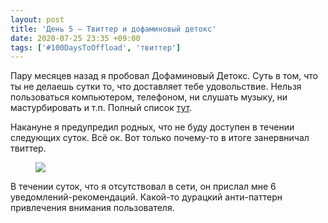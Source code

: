 ```yaml
---
layout: post
title: 'День 5 – Твиттер и дофаминовый детокс'
date: 2020-07-25 23:35 +09:00
tags: ['#100DaysToOffload', 'твиттер']
---
```


Пару месяцев назад я пробовал Дофаминовый Детокс. Суть в том, что ты не делаешь сутки то, что доставляет тебе удовольствие. Нельзя пользоваться компьютером, телефоном, ни слушать музыку, ни мастурбировать и т.п. Полный список [тут](https://www.reddit.com/r/DopamineDetoxing/comments/gc5cfn/beginner_intermediate_time_theorist/).

Накануне я предупредил родных, что не буду доступен в течении следующих суток. Всё ок. Вот только почему-то в итоге занервничал твиттер.

<figure>
  <img src="{{ site.url }}/assets/images/twitter-is-nervous/twitter.png">
</figure>

В течении суток, что я отсутствовал в сети, он прислал мне 6 уведомлений-рекомендаций. Какой-то дурацкий анти-паттерн привлечения внимания пользователя.
